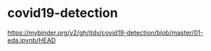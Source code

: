 # covid19-detection
https://mybinder.org/v2/gh/itdv/covid19-detection/blob/master/01-eda.ipynb/HEAD
